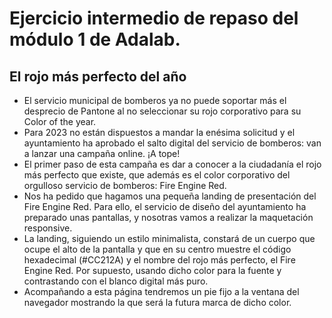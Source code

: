  
# Ejercicio intermedio de repaso del módulo 1 de Adalab.


## El rojo más perfecto del año
- El servicio municipal de bomberos ya no puede soportar más el desprecio de Pantone al no seleccionar su rojo corporativo para su Color of the year.
- Para 2023 no están dispuestos a mandar la enésima solicitud y el ayuntamiento ha aprobado el salto digital del servicio de bomberos: van a lanzar una campaña online. ¡A tope!
- El primer paso de esta campaña es dar a conocer a la ciudadanía el rojo más perfecto que existe, que además es el color corporativo del orgulloso servicio de bomberos: Fire Engine Red.
- Nos ha pedido que hagamos una pequeña landing de presentación del Fire Engine Red. Para ello, el servicio de diseño del ayuntamiento ha preparado unas pantallas, y nosotras vamos a realizar la maquetación responsive.
- La landing, siguiendo un estilo minimalista, constará de un cuerpo que ocupe el alto de la pantalla y que en su centro muestre el código hexadecimal (#CC212A) y el nombre del rojo más perfecto, el Fire Engine Red. Por supuesto, usando dicho color para la fuente y contrastando con el blanco digital más puro.
- Acompañando a esta página tendremos un pie fijo a la ventana del navegador mostrando la que será la futura marca de dicho color.
